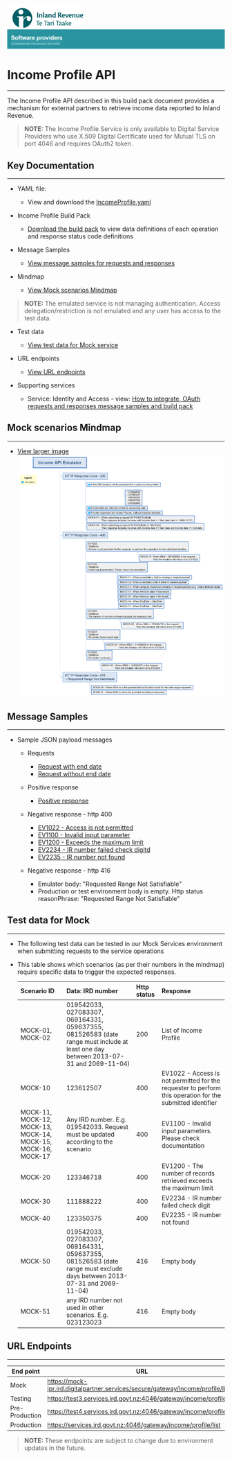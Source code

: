 ![IRD logo](../Images/IRlogo.gif)
![Software Dev](../Images/SoftwareDev.png)

# Income Profile API
---

The Income Profile API described in this build pack document provides a mechanism for external partners to retrieve income data reported to Inland Revenue.

>**NOTE:** The Income Profile Service is only available to Digital Service Providers who use X.509 Digital Certificate used for Mutual TLS on port 4046 and requires OAuth2 token.
 


## Key Documentation
---

- YAML file:
	- View and download the [IncomeProfile.yaml](IncomeProfile.yaml)

- Income Profile Build Pack 
	- [Download the build pack](Gateway%20Services%20Build%20pack%20-%20Income%20Profile%20API.pdf) to view data definitions of each operation and response status code definitions
	
* Message Samples
	* [View message samples for requests and responses](#message-samples)

* Mindmap
    * [View Mock scenarios Mindmap](#mock-scenarios-mindmap)

>**NOTE:** The emulated service is not managing authentication. Access delegation/restriction is not emulated and any user has access to the test data.
        
* Test data
    * [View test data for Mock service](#test-data-for-mock)

* URL endpoints
    * [View URL endpoints](#url-endpoints)
    
* Supporting services
    * Service: Identity and Access - view: [How to integrate, OAuth requests and responses message samples and build pack](../Service%20-%20Identity%20and%20Access/Latest/)
    
## Mock scenarios Mindmap
---

- [View larger image](images/Income%20API%20Emulator%20Mindmap.png)
![Mock Scenarios](images/Income%20API%20Emulator%20Mindmap.png)


## Message Samples
---

* Sample JSON payload messages
	* Requests
	    * [Request with end date](sample%20messages/request_with_end_date.json)
	    * [Request without end date](sample%20messages/request_without_end_date.json)
	    
	* Positive response
	    * [Positive response](sample%20messages/response_positive_response.json)
	  
	* Negative response - http 400
	    * [EV1022 - Access is not permitted](sample%20messages/response_EV1022_access_is_not_permitted.json)
	    * [EV1100 - Invalid input parameter](sample%20messages/response_EV1100_invalid_input_parameter.json)
	    * [EV1200 - Exceeds the maximum limit](sample%20messages/response_EV1200_exceed_the_max_limit.json)
	    * [EV2234 - IR number failed check digitd](sample%20messages/response_EV2234_IR_failed_check_digit.json)
	    * [EV2235 - IR number not found](sample%20messages/response_EV2234_IR_failed_check_digit.json)
	    
	* Negative response - http 416
	    * Emulator body: "Requested Range Not Satisfiable"
	    * Production or test environment body is empty. Http status reasonPhrase: "Requested Range Not Satisfiable"


## Test data for Mock
---
   - The following test data can be tested in our Mock Services environment when submitting requests to the service operations
   - This table shows which scenarios (as per their numbers in the mindmap) require specific data to trigger the expected responses.

      Scenario ID | Data: IRD number | Http status | Response 
    	--- | --- | --- | ---
    	MOCK-01, MOCK-02 | 019542033, 027083307, 069164331, 059637355, 081526583 (date range must include at least one day between 2013-07-31 and 2069-11-04) | 200 | List of Income Profile
    	MOCK-10 | 123612507 | 400 | EV1022 - Access is not permitted for the requester to perform this operation for the submitted identifier
    	MOCK-11, MOCK-12, MOCK-13, MOCK-14, MOCK-15, MOCK-16, MOCK-17 | Any IRD number. E.g. 019542033. Request must be updated according to the scenario | 400 | EV1100 - Invalid input parameters. Please check documentation
    	MOCK-20 | 123346718 | 400 | EV1200 - The number of records retrieved exceeds the maximum limit
    	MOCK-30 | 111888222 | 400 | EV2234 - IR number failed check digit
    	MOCK-40 | 123350375 | 400 | EV2235 - IR number not found
    	MOCK-50 | 019542033, 027083307, 069164331, 059637355, 081526583 (date range must exclude days between 2013-07-31 and 2069-11-04) | 416 | Empty body
    	MOCK-51 | any IRD number not used in other scenarios. E.g. 023123023 | 416 | Empty body


## URL Endpoints
---

| End point|  URL|
|--|--|
| Mock | https://mock-ipr.ird.digitalpartner.services/secure/gateway/income/profile/list |
| Testing | https://test3.services.ird.govt.nz:4046/gateway/income/profile/list |    
| Pre-Production | https://test4.services.ird.govt.nz:4046/gateway/income/profile/list | 
| Production | https://services.ird.govt.nz:4046/gateway/income/profile/list |

>**NOTE:** These endpoints are subject to change due to environment updates in the future. 